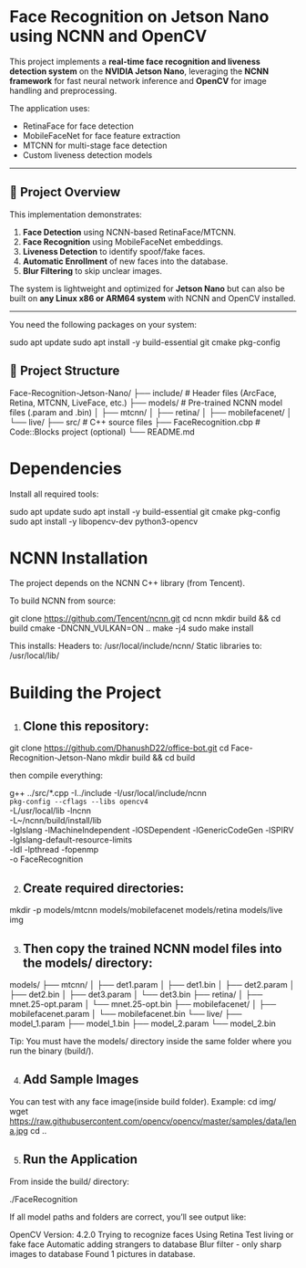 # Face Recognition on Jetson Nano using NCNN and OpenCV

This project implements a **real-time face recognition and liveness detection system** on the **NVIDIA Jetson Nano**, leveraging the **NCNN framework** for fast neural network inference and **OpenCV** for image handling and preprocessing.

The application uses:
- RetinaFace for face detection  
- MobileFaceNet for face feature extraction  
- MTCNN for multi-stage face detection  
- Custom liveness detection models

---

## 🧠 Project Overview

This implementation demonstrates:
1. **Face Detection** using NCNN-based RetinaFace/MTCNN.
2. **Face Recognition** using MobileFaceNet embeddings.
3. **Liveness Detection** to identify spoof/fake faces.
4. **Automatic Enrollment** of new faces into the database.
5. **Blur Filtering** to skip unclear images.

The system is lightweight and optimized for **Jetson Nano** but can also be built on **any Linux x86 or ARM64 system** with NCNN and OpenCV installed.

---

You need the following packages on your system:

sudo apt update
sudo apt install -y build-essential git cmake pkg-config

## 📁 Project Structure

Face-Recognition-Jetson-Nano/
├── include/              # Header files (ArcFace, Retina, MTCNN, LiveFace, etc.)
├── models/               # Pre-trained NCNN model files (.param and .bin)
│   ├── mtcnn/
│   ├── retina/
│   ├── mobilefacenet/
│   └── live/
├── src/                  # C++ source files
├── FaceRecognition.cbp   # Code::Blocks project (optional)
└── README.md

# Dependencies

Install all required tools:

sudo apt update
sudo apt install -y build-essential git cmake pkg-config
sudo apt install -y libopencv-dev python3-opencv


# NCNN Installation

The project depends on the NCNN C++ library (from Tencent).

To build NCNN from source:

git clone https://github.com/Tencent/ncnn.git
cd ncnn
mkdir build && cd build
cmake -DNCNN_VULKAN=ON ..
make -j4
sudo make install

This installs:
Headers to: /usr/local/include/ncnn/
Static libraries to: /usr/local/lib/

# Building the Project

1. ## Clone this repository:

git clone https://github.com/DhanushD22/office-bot.git
cd Face-Recognition-Jetson-Nano
mkdir build && cd build

then compile everything:

g++ ../src/*.cpp -I../include -I/usr/local/include/ncnn \
    `pkg-config --cflags --libs opencv4` \
    -L/usr/local/lib -lncnn \
    -L~/ncnn/build/install/lib \
    -lglslang -lMachineIndependent -lOSDependent -lGenericCodeGen -lSPIRV -lglslang-default-resource-limits \
    -ldl -lpthread -fopenmp \
    -o FaceRecognition

2. ## Create required directories:

mkdir -p models/mtcnn models/mobilefacenet models/retina models/live img

3. ## Then copy the trained NCNN model files into the models/ directory:
models/
├── mtcnn/
│   ├── det1.param
│   ├── det1.bin
│   ├── det2.param
│   ├── det2.bin
│   ├── det3.param
│   └── det3.bin
├── retina/
│   ├── mnet.25-opt.param
│   └── mnet.25-opt.bin
├── mobilefacenet/
│   ├── mobilefacenet.param
│   └── mobilefacenet.bin
└── live/
    ├── model_1.param
    ├── model_1.bin
    ├── model_2.param
    └── model_2.bin

Tip: You must have the models/ directory inside the same folder where you run the binary (build/).

4. ## Add Sample Images

You can test with any face image(inside build folder). Example:
cd img/
wget https://raw.githubusercontent.com/opencv/opencv/master/samples/data/lena.jpg
cd ..

5. ## Run the Application

From inside the build/ directory:

./FaceRecognition

If all model paths and folders are correct, you’ll see output like:

OpenCV Version: 4.2.0
Trying to recognize faces
Using Retina
Test living or fake face
Automatic adding strangers to database
Blur filter - only sharp images to database
Found 1 pictures in database.

